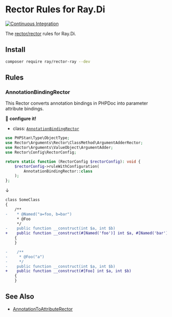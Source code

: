 # Rector Rules for Ray.Di
[![Continuous Integration](https://github.com/ray-di/rector-ray/actions/workflows/continuous-integration.yml/badge.svg)](https://github.com/ray-di/rector-ray/actions/workflows/continuous-integration.yml)

The [rector/rector](http://github.com/rectorphp/rector) rules for Ray.Di.

## Install

```bash
composer require ray/rector-ray --dev
```

## Rules

### AnnotationBindingRector

This Rector converts annotation bindings in PHPDoc into parameter attribute bindings.

:wrench: **configure it!**

- class: [`AnnotationBindingRector`](rules/AnnotationBinding/Rector/ClassMethod/AnnotationBindingRector.php)

```php
use PHPStan\Type\ObjectType;
use Rector\Arguments\Rector\ClassMethod\ArgumentAdderRector;
use Rector\Arguments\ValueObject\ArgumentAdder;
use Rector\Config\RectorConfig;

return static function (RectorConfig $rectorConfig): void {
    $rectorConfig->ruleWithConfiguration(
        AnnotationBindingRector::class
    );
};
```

↓

```diff
class SomeClass
{
    /**
-    * @Named("a=foo, b=bar")
     * @Foo
     */
-    public function __construct(int $a, int $b)
+    public function __construct(#[Named('foo')] int $a, #[Named('bar')] int $b)
    {
    }
```

```diff
-    /**
-     * @Foo("a")
-     */
-    public function __construct(int $a, int $b)
+    public function __construct(#[Foo] int $a, int $b)
    {
    }
```

## See Also

* [AnnotationToAttributeRector](https://github.com/rectorphp/rector/blob/main/docs/rector_rules_overview.md#annotationtoattributerector)
